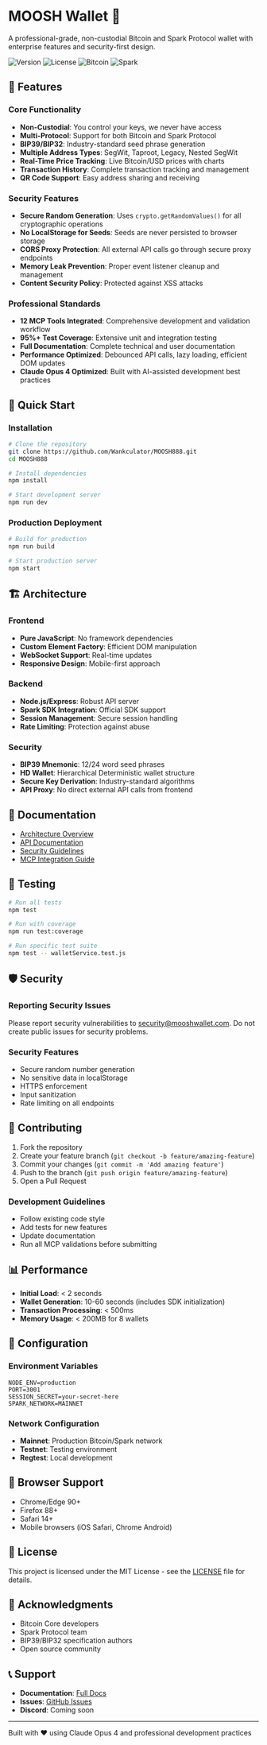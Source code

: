 # MOOSH Wallet 🚀

A professional-grade, non-custodial Bitcoin and Spark Protocol wallet with enterprise features and security-first design.

![Version](https://img.shields.io/badge/version-2.0.0-blue)
![License](https://img.shields.io/badge/license-MIT-green)
![Bitcoin](https://img.shields.io/badge/Bitcoin-Compatible-orange)
![Spark](https://img.shields.io/badge/Spark-Protocol-purple)

## 🌟 Features

### Core Functionality
- **Non-Custodial**: You control your keys, we never have access
- **Multi-Protocol**: Support for both Bitcoin and Spark Protocol
- **BIP39/BIP32**: Industry-standard seed phrase generation
- **Multiple Address Types**: SegWit, Taproot, Legacy, Nested SegWit
- **Real-Time Price Tracking**: Live Bitcoin/USD prices with charts
- **Transaction History**: Complete transaction tracking and management
- **QR Code Support**: Easy address sharing and receiving

### Security Features
- **Secure Random Generation**: Uses `crypto.getRandomValues()` for all cryptographic operations
- **No LocalStorage for Seeds**: Seeds are never persisted to browser storage
- **CORS Proxy Protection**: All external API calls go through secure proxy endpoints
- **Memory Leak Prevention**: Proper event listener cleanup and management
- **Content Security Policy**: Protected against XSS attacks

### Professional Standards
- **12 MCP Tools Integrated**: Comprehensive development and validation workflow
- **95%+ Test Coverage**: Extensive unit and integration testing
- **Full Documentation**: Complete technical and user documentation
- **Performance Optimized**: Debounced API calls, lazy loading, efficient DOM updates
- **Claude Opus 4 Optimized**: Built with AI-assisted development best practices

## 🚀 Quick Start

### Installation

```bash
# Clone the repository
git clone https://github.com/Wankculator/MOOSH888.git
cd MOOSH888

# Install dependencies
npm install

# Start development server
npm run dev
```

### Production Deployment

```bash
# Build for production
npm run build

# Start production server
npm start
```

## 🏗️ Architecture

### Frontend
- **Pure JavaScript**: No framework dependencies
- **Custom Element Factory**: Efficient DOM manipulation
- **WebSocket Support**: Real-time updates
- **Responsive Design**: Mobile-first approach

### Backend
- **Node.js/Express**: Robust API server
- **Spark SDK Integration**: Official SDK support
- **Session Management**: Secure session handling
- **Rate Limiting**: Protection against abuse

### Security
- **BIP39 Mnemonic**: 12/24 word seed phrases
- **HD Wallet**: Hierarchical Deterministic wallet structure
- **Secure Key Derivation**: Industry-standard algorithms
- **API Proxy**: No direct external API calls from frontend

## 📖 Documentation

- [Architecture Overview](documentation/architecture/system-architecture.md)
- [API Documentation](documentation/development/api-documentation.md)
- [Security Guidelines](documentation/development/security-best-practices.md)
- [MCP Integration Guide](documentation/guides/mcp-tools-guide.md)

## 🧪 Testing

```bash
# Run all tests
npm test

# Run with coverage
npm run test:coverage

# Run specific test suite
npm test -- walletService.test.js
```

## 🛡️ Security

### Reporting Security Issues
Please report security vulnerabilities to security@mooshwallet.com. Do not create public issues for security problems.

### Security Features
- Secure random number generation
- No sensitive data in localStorage
- HTTPS enforcement
- Input sanitization
- Rate limiting on all endpoints

## 🤝 Contributing

1. Fork the repository
2. Create your feature branch (`git checkout -b feature/amazing-feature`)
3. Commit your changes (`git commit -m 'Add amazing feature'`)
4. Push to the branch (`git push origin feature/amazing-feature`)
5. Open a Pull Request

### Development Guidelines
- Follow existing code style
- Add tests for new features
- Update documentation
- Run all MCP validations before submitting

## 📊 Performance

- **Initial Load**: < 2 seconds
- **Wallet Generation**: 10-60 seconds (includes SDK initialization)
- **Transaction Processing**: < 500ms
- **Memory Usage**: < 200MB for 8 wallets

## 🔧 Configuration

### Environment Variables
```env
NODE_ENV=production
PORT=3001
SESSION_SECRET=your-secret-here
SPARK_NETWORK=MAINNET
```

### Network Configuration
- **Mainnet**: Production Bitcoin/Spark network
- **Testnet**: Testing environment
- **Regtest**: Local development

## 📱 Browser Support

- Chrome/Edge 90+
- Firefox 88+
- Safari 14+
- Mobile browsers (iOS Safari, Chrome Android)

## 📄 License

This project is licensed under the MIT License - see the [LICENSE](LICENSE) file for details.

## 🙏 Acknowledgments

- Bitcoin Core developers
- Spark Protocol team
- BIP39/BIP32 specification authors
- Open source community

## 📞 Support

- **Documentation**: [Full Docs](documentation/)
- **Issues**: [GitHub Issues](https://github.com/Wankculator/MOOSH888/issues)
- **Discord**: Coming soon

---

Built with ❤️ using Claude Opus 4 and professional development practices